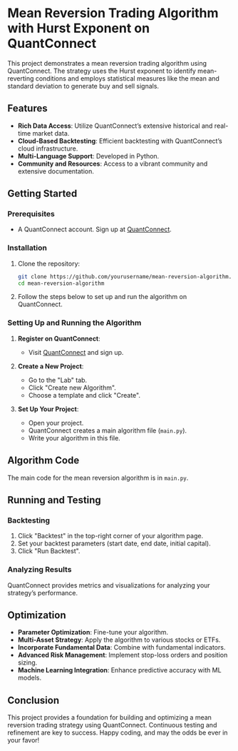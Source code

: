 # Mean Reversion Trading Algorithm with Hurst Exponent on QuantConnect

This project demonstrates a mean reversion trading algorithm using QuantConnect. The strategy uses the Hurst exponent to identify mean-reverting conditions and employs statistical measures like the mean and standard deviation to generate buy and sell signals.

## Features

- **Rich Data Access**: Utilize QuantConnect’s extensive historical and real-time market data.
- **Cloud-Based Backtesting**: Efficient backtesting with QuantConnect’s cloud infrastructure.
- **Multi-Language Support**: Developed in Python.
- **Community and Resources**: Access to a vibrant community and extensive documentation.

## Getting Started

### Prerequisites

- A QuantConnect account. Sign up at [QuantConnect](https://www.quantconnect.com/).

### Installation

1. Clone the repository:
    ```sh
    git clone https://github.com/yourusername/mean-reversion-algorithm.git
    cd mean-reversion-algorithm
    ```

2. Follow the steps below to set up and run the algorithm on QuantConnect.

### Setting Up and Running the Algorithm

1. **Register on QuantConnect**: 
   - Visit [QuantConnect](https://www.quantconnect.com/) and sign up.

2. **Create a New Project**:
   - Go to the "Lab" tab.
   - Click "Create new Algorithm".
   - Choose a template and click "Create".

3. **Set Up Your Project**:
   - Open your project.
   - QuantConnect creates a main algorithm file (`main.py`).
   - Write your algorithm in this file.

## Algorithm Code

The main code for the mean reversion algorithm is in `main.py`.

## Running and Testing

### Backtesting

1. Click "Backtest" in the top-right corner of your algorithm page.
2. Set your backtest parameters (start date, end date, initial capital).
3. Click "Run Backtest".

### Analyzing Results

QuantConnect provides metrics and visualizations for analyzing your strategy’s performance.

## Optimization

- **Parameter Optimization**: Fine-tune your algorithm.
- **Multi-Asset Strategy**: Apply the algorithm to various stocks or ETFs.
- **Incorporate Fundamental Data**: Combine with fundamental indicators.
- **Advanced Risk Management**: Implement stop-loss orders and position sizing.
- **Machine Learning Integration**: Enhance predictive accuracy with ML models.

## Conclusion

This project provides a foundation for building and optimizing a mean reversion trading strategy using QuantConnect. Continuous testing and refinement are key to success. Happy coding, and may the odds be ever in your favor!
